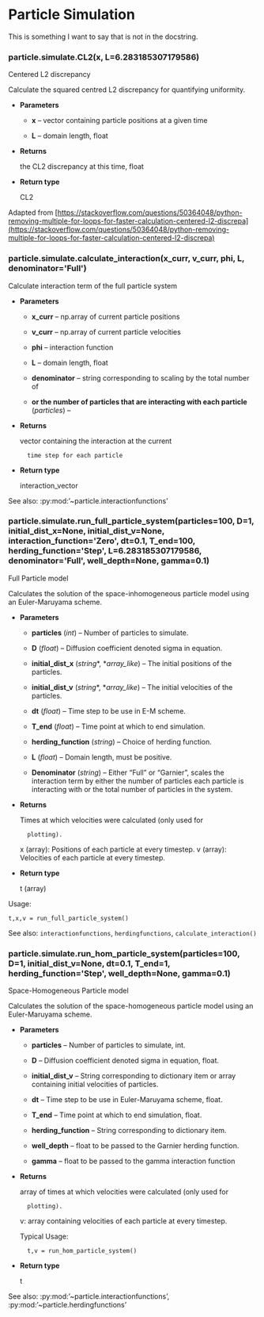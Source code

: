 # Particle Simulation

This is something I want to say that is not in the docstring.


### particle.simulate.CL2(x, L=6.283185307179586)
Centered L2 discrepancy

Calculate the squared centred L2 discrepancy for quantifying uniformity.


* **Parameters**

    
    * **x** – vector containing particle positions at a given time


    * **L** – domain length, float



* **Returns**

    the CL2 discrepancy at this time, float



* **Return type**

    CL2


Adapted from [https://stackoverflow.com/questions/50364048/python-removing-multiple-for-loops-for-faster-calculation-centered-l2-discrepa](https://stackoverflow.com/questions/50364048/python-removing-multiple-for-loops-for-faster-calculation-centered-l2-discrepa)


### particle.simulate.calculate_interaction(x_curr, v_curr, phi, L, denominator='Full')
Calculate interaction term of the full particle system


* **Parameters**

    
    * **x_curr** – np.array of current particle positions


    * **v_curr** – np.array of current particle velocities


    * **phi** – interaction function


    * **L** – domain length, float


    * **denominator** – string corresponding to scaling by the total number of


    * **or the number of particles that are interacting with each particle** (*particles*) – 



* **Returns**

    vector containing the interaction at the current

        time step for each particle




* **Return type**

    interaction_vector


See also: :py:mod:’~particle.interactionfunctions’


### particle.simulate.run_full_particle_system(particles=100, D=1, initial_dist_x=None, initial_dist_v=None, interaction_function='Zero', dt=0.1, T_end=100, herding_function='Step', L=6.283185307179586, denominator='Full', well_depth=None, gamma=0.1)
Full Particle model

Calculates the solution of the space-inhomogeneous particle model using an
Euler-Maruyama scheme.


* **Parameters**

    
    * **particles** (*int*) – Number of particles to simulate.


    * **D** (*float*) – Diffusion coefficient denoted sigma in equation.


    * **initial_dist_x** (*string**, **array_like*) – The initial positions of the particles.


    * **initial_dist_v** (*string**, **array_like*) – The initial velocities of the particles.


    * **dt** (*float*) – Time step to be use in E-M scheme.


    * **T_end** (*float*) – Time point at which to end simulation.


    * **herding_function** (*string*) – Choice of herding function.


    * **L** (*float*) – Domain length, must be positive.


    * **Denominator** (*string*) – Either “Full” or “Garnier”, scales the interaction term
    by either the number of particles each particle is interacting with or the
    total number of particles in the system.



* **Returns**

    Times at which velocities were calculated (only used for

        plotting).

    x (array): Positions of each particle at every timestep.
    v (array): Velocities of each particle at every timestep.




* **Return type**

    t (array)


Usage:

    t,x,v = run_full_particle_system()

See also: `interactionfunctions`, `herdingfunctions`, `calculate_interaction()`


### particle.simulate.run_hom_particle_system(particles=100, D=1, initial_dist_v=None, dt=0.1, T_end=1, herding_function='Step', well_depth=None, gamma=0.1)
Space-Homogeneous Particle model

Calculates the solution of the space-homogeneous particle model using an
Euler-Maruyama scheme.


* **Parameters**

    
    * **particles** – Number of particles to simulate, int.


    * **D** – Diffusion coefficient denoted sigma in equation, float.


    * **initial_dist_v** – String corresponding to dictionary item or array containing
    initial velocities of particles.


    * **dt** – Time step to be use in Euler-Maruyama scheme, float.


    * **T_end** – Time point at which to end simulation, float.


    * **herding_function** – String corresponding to dictionary item.


    * **well_depth** – float to be passed to the Garnier herding function.


    * **gamma** – float to be passed to the gamma interaction function



* **Returns**

    array of times at which velocities were calculated (only used for

        plotting).

    v: array containing velocities of each particle at every timestep.

    Typical Usage:

        t,v = run_hom_particle_system()




* **Return type**

    t


See also: :py:mod:’~particle.interactionfunctions’, :py:mod:’~particle.herdingfunctions’
